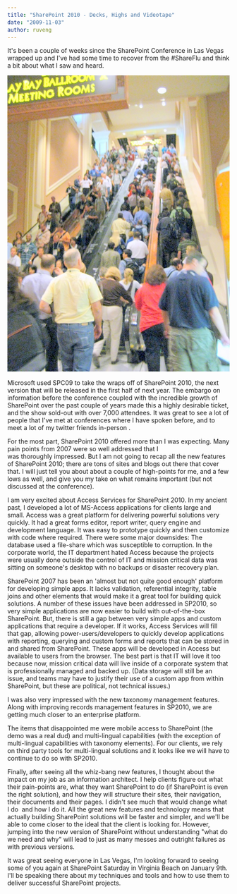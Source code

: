 ```yaml
---
title: "SharePoint 2010 - Decks, Highs and Videotape"
date: "2009-11-03"
author: ruveng
---
```


It's been a couple of weeks since the SharePoint Conference in Las Vegas wrapped up and I've had some time to recover from the #ShareFlu and think a bit about what I saw and heard.

![Four-lane escallator highway](images/img_0677-1.jpg)

Microsoft used SPC09 to take the wraps off of SharePoint 2010, the next version that will be released in the first half of next year. The embargo on information before the conference coupled with the incredible growth of SharePoint over the past couple of years made this a highly desirable ticket, and the show sold-out with over 7,000 attendees. It was great to see a lot of people that I've met at conferences where I have spoken before, and to meet a lot of my twitter friends in-person .

For the most part, SharePoint 2010 offered more than I was expecting. Many pain points from 2007 were so well addressed that I was thoroughly impressed. But I am not going to recap all the new features of SharePoint 2010; there are tons of sites and blogs out there that cover that. I will just tell you about about a couple of high-points for me, and a few lows as well, and give you my take on what remains important (but not discussed at the conference).

I am very excited about Access Services for SharePoint 2010. In my ancient past, I developed a lot of MS-Access applications for clients large and small. Access was a great platform for delivering powerful solutions very quickly. It had a great forms editor, report writer, query engine and development language. It was easy to prototype quickly and then customize with code where required. There were some major downsides: The database used a file-share which was susceptible to corruption. In the corporate world, the IT department hated Access because the projects were usually done outside the control of IT and mission critical data was sitting on someone's desktop with no backups or disaster recovery plan.

SharePoint 2007 has been an 'almost but not quite good enough' platform for developing simple apps. It lacks validation, referential integrity, table joins and other elements that would make it a great tool for building quick solutions. A number of these issues have been addressed in SP2010, so very simple applications are now easier to build with out-of-the-box SharePoint. But, there is still a gap between very simple apps and custom applications that require a developer. If it works, Access Services will fill that gap, allowing power-users/developers to quickly develop applications with reporting, querying and custom forms and reports that can be stored in and shared from SharePoint. These apps will be developed in Access but available to users from the browser. The best part is that IT will love it too because now, mission critical data will live inside of a corporate system that is professionally managed and backed up. (Data storage will still be an issue, and teams may have to justify their use of a custom app from within SharePoint, but these are political, not technical issues.)

I was also very impressed with the new taxonomy management features. Along with improving records management features in SP2010, we are getting much closer to an enterprise platform.

The items that disappointed me were mobile access to SharePoint (the demo was a real dud) and multi-lingual capabilities (with the exception of multi-lingual capabilities with taxonomy elements). For our clients, we rely on third party tools for multi-lingual solutions and it looks like we will have to continue to do so with SP2010.

Finally, after seeing all the whiz-bang new features, I thought about the impact on my job as an information architect. I help clients figure out what their pain-points are, what they want SharePoint to do (if SharePoint is even the right solution), and how they will structure their sites, their navigation, their documents and their pages. I didn't see much that would change what I do  and how I do it. All the great new features and technology means that actually building SharePoint solutions will be faster and simpler, and we'll be able to come closer to the ideal that the client is looking for. However, jumping into the new version of SharePoint without understanding "what do we need and why" will lead to just as many messes and outright failures as with previous versions.

It was great seeing everyone in Las Vegas, I'm looking forward to seeing some of you again at SharePoint Saturday in Virginia Beach on January 9th. I'll be speaking there about my techniques and tools and how to use them to deliver successful SharePoint projects.
